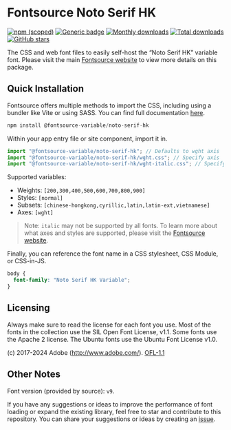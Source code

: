 # Fontsource Noto Serif HK

[![npm (scoped)](https://img.shields.io/npm/v/@fontsource-variable/noto-serif-hk?color=brightgreen)](https://www.npmjs.com/package/@fontsource-variable/noto-serif-hk) [![Generic badge](https://img.shields.io/badge/fontsource-passing-brightgreen)](https://github.com/fontsource/fontsource) [![Monthly downloads](https://badgen.net/npm/dm/@fontsource-variable/noto-serif-hk)](https://github.com/fontsource/fontsource) [![Total downloads](https://badgen.net/npm/dt/@fontsource-variable/noto-serif-hk)](https://github.com/fontsource/fontsource) [![GitHub stars](https://img.shields.io/github/stars/fontsource/fontsource.svg?style=social&label=Star)](https://github.com/fontsource/fontsource/stargazers)

The CSS and web font files to easily self-host the “Noto Serif HK” variable font. Please visit the main [Fontsource website](https://fontsource.org/fonts/noto-serif-hk) to view more details on this package.

## Quick Installation

Fontsource offers multiple methods to import the CSS, including using a bundler like Vite or using SASS. You can find full documentation [here](https://fontsource.org/docs/getting-started/introduction).

```javascript
npm install @fontsource-variable/noto-serif-hk
```

Within your app entry file or site component, import it in.

```javascript
import "@fontsource-variable/noto-serif-hk"; // Defaults to wght axis
import "@fontsource-variable/noto-serif-hk/wght.css"; // Specify axis
import "@fontsource-variable/noto-serif-hk/wght-italic.css"; // Specify axis and style
```

Supported variables:
- Weights: `[200,300,400,500,600,700,800,900]`
- Styles: `[normal]`
- Subsets: `[chinese-hongkong,cyrillic,latin,latin-ext,vietnamese]`
- Axes: `[wght]`

> Note: `italic` may not be supported by all fonts. To learn more about what axes and styles are supported, please visit the [Fontsource website](https://fontsource.org/fonts/noto-serif-hk).

Finally, you can reference the font name in a CSS stylesheet, CSS Module, or CSS-in-JS.

```css
body {
  font-family: "Noto Serif HK Variable";
}
```

## Licensing
Always make sure to read the license for each font you use. Most of the fonts in the collection use the SIL Open Font License, v1.1. Some fonts use the Apache 2 license. The Ubuntu fonts use the Ubuntu Font License v1.0.

(c) 2017-2024 Adobe (http://www.adobe.com/).
[OFL-1.1](http://scripts.sil.org/OFL)

## Other Notes
Font version (provided by source): `v9`.

If you have any suggestions or ideas to improve the performance of font loading or expand the existing library, feel free to star and contribute to this repository. You can share your suggestions or ideas by creating an [issue](https://github.com/fontsource/fontsource/issues).